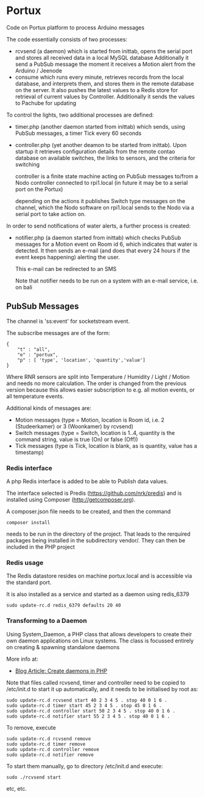 # Portux

Code on Portux platform to process Arduino messages

The code essentially consists of two processes:
- rcvsend (a daemon) which is started from inittab, opens the serial port and
  stores all received data in a local MySQL database
  Additionally it send a PubSub message the moment it receives a Motion alert from
  the Arduino / Jeenode
- consume which runs every minute, retrieves records from the local
  database, and interprets them, and stores them in the remote database on the server.
  It also pushes the latest values to a Redis store for retrieval of current values by
  Controller.
  Additionally it sends the values to Pachube for updating
  
To control the lights, two additional processes are defined:

- timer.php (another daemon started from inittab) which sends, using PubSub messages, a
  timer Tick every 60 seconds

- controller.php (yet another deamon to be started from inittab). Upon startup it
  retrieves configuration details from the remote contao database on available switches,
  the links to sensors, and the criteria for switching
  
  controller is a finite state machine acting on PubSub messages to/from a Nodo controller
  connected to rpi1.local (in future it may be to a serial port on the Portux)
  
  depending on the actions it publishes Switch type messages on the channel, which the 
  Nodo software on rpi1.local sends to the Nodo via a serial port to take action on.

In order to send notifications of water alerts, a further process is created:

- notifier.php (a daemon started from inittab) which checks PubSub messages for a Motion event on
  Room id 6, which indicates that water is detected. It then sends an e-mail (and does that every 24
  hours if the event keeps happening) alerting the user.

  This e-mail can be redirected to an SMS

  Note that notifier needs to be run on a system with an e-mail service, i.e. on bali

## PubSub Messages

The channel is 'ss:event' for socketstream event.

The subscribe messages are of the form:

    {
        "t" : "all",
        "e" : "portux",
        "p" : [ 'type', 'location', 'quantity','value']
    }

Where RNR sensors are split into <sensortype> Temperature / Humidity / Light / Motion
and <value> needs no more calculation. The order is changed from the previous version
because this allows easier subscription to e.g. all motion events, or all temperature events.

Additional kinds of messages are:

* Motion messages (type = Motion, location is Room id, i.e. 2 (Studeerkamer) or 3 (Woonkamer) by rcvsend)
* Switch messages (type = Switch, location is 1..4, quantity is the command string, 
  value is true (On) or false (Off))
* Tick messages (type is Tick, location is blank, as is quantity, value has a timestamp)


### Redis interface

A php Redis interface is added to be able to Publish data values.

The interface selected is Predis (https://github.com/nrk/predis) and is installed
using Composer (http://getcomposer.org).

A composer.json file needs to be created, and then the command

    composer install

needs to be run in the directory of the project. That leads to the rerquired packages
being installed in the subdirectory vendor/. They can then be included in the PHP project

### Redis usage

The Redis datastore resides on machine portux.local and is accessible via
the standard port.

It is also installed as a service and started as a daemon using redis_6379

    sudo update-rc.d redis_6379 defaults 20 40


### Transforming to a Daemon

Using System_Daemon, a PHP class that allows developers to create their own daemon 
applications on Linux systems. The class is focussed entirely on creating & 
spawning standalone daemons

More info at:

- [Blog Article: Create daemons in PHP][1]

  [1]: http://kevin.vanzonneveld.net/techblog/article/create_daemons_in_php/
  
Note that files called rcvsend, timer and controller need to be copied to /etc/init.d
to start it up automatically, and it needs to be initialised by root as:

    sudo update-rc.d rcvsend start 40 2 3 4 5 . stop 40 0 1 6 .
    sudo update-rc.d timer start 45 2 3 4 5 . stop 45 0 1 6 .
    sudo update-rc.d controller start 50 2 3 4 5 . stop 40 0 1 6 .
    sudo update-rc.d notifier start 55 2 3 4 5 . stop 40 0 1 6 .

To remove, execute

    sudo update-rc.d rcvsend remove
    sudo update-rc.d timer remove
    sudo update-rc.d controller remove
    sudo update-rc.d notifier remove
   
To start them manually, go to directory /etc/init.d and execute:

    sudo ./rcvsend start
    
etc, etc. 
